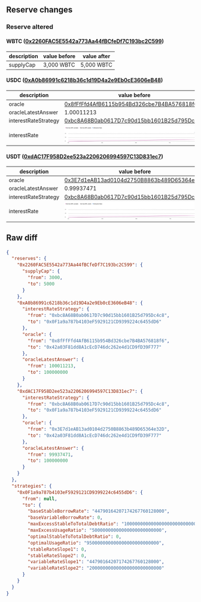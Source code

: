 ## Reserve changes

### Reserve altered

#### WBTC ([0x2260FAC5E5542a773Aa44fBCfeDf7C193bc2C599](https://etherscan.io/address/0x2260FAC5E5542a773Aa44fBCfeDf7C193bc2C599))

| description | value before | value after |
| --- | --- | --- |
| supplyCap | 3,000 WBTC | 5,000 WBTC |


#### USDC ([0xA0b86991c6218b36c1d19D4a2e9Eb0cE3606eB48](https://etherscan.io/address/0xA0b86991c6218b36c1d19D4a2e9Eb0cE3606eB48))

| description | value before | value after |
| --- | --- | --- |
| oracle | [0x8fFfFfd4AfB6115b954Bd326cbe7B4BA576818f6](https://etherscan.io/address/0x8fFfFfd4AfB6115b954Bd326cbe7B4BA576818f6) | [0x42a03F81dd8A1cEcD746dc262e4d1CD9fD39F777](https://etherscan.io/address/0x42a03F81dd8A1cEcD746dc262e4d1CD9fD39F777) |
| oracleLatestAnswer | 1.00011213 | 1 |
| interestRateStrategy | [0xbc8A68B0ab0617D7c90d15bb1601B25d795Dc4c8](https://etherscan.io/address/0xbc8A68B0ab0617D7c90d15bb1601B25d795Dc4c8) | [0x0F1a9a787b4103eF5929121CD9399224c6455dD6](https://etherscan.io/address/0x0F1a9a787b4103eF5929121CD9399224c6455dD6) |
| interestRate | ![before](/.assets/fefe51639f679f0f4813e37e193adb13c00ccb98.svg) | ![after](/.assets/fefe51639f679f0f4813e37e193adb13c00ccb98.svg) |

#### USDT ([0xdAC17F958D2ee523a2206206994597C13D831ec7](https://etherscan.io/address/0xdAC17F958D2ee523a2206206994597C13D831ec7))

| description | value before | value after |
| --- | --- | --- |
| oracle | [0x3E7d1eAB13ad0104d2750B8863b489D65364e32D](https://etherscan.io/address/0x3E7d1eAB13ad0104d2750B8863b489D65364e32D) | [0x42a03F81dd8A1cEcD746dc262e4d1CD9fD39F777](https://etherscan.io/address/0x42a03F81dd8A1cEcD746dc262e4d1CD9fD39F777) |
| oracleLatestAnswer | 0.99937471 | 1 |
| interestRateStrategy | [0xbc8A68B0ab0617D7c90d15bb1601B25d795Dc4c8](https://etherscan.io/address/0xbc8A68B0ab0617D7c90d15bb1601B25d795Dc4c8) | [0x0F1a9a787b4103eF5929121CD9399224c6455dD6](https://etherscan.io/address/0x0F1a9a787b4103eF5929121CD9399224c6455dD6) |
| interestRate | ![before](/.assets/fefe51639f679f0f4813e37e193adb13c00ccb98.svg) | ![after](/.assets/fefe51639f679f0f4813e37e193adb13c00ccb98.svg) |

## Raw diff

```json
{
  "reserves": {
    "0x2260FAC5E5542a773Aa44fBCfeDf7C193bc2C599": {
      "supplyCap": {
        "from": 3000,
        "to": 5000
      }
    },
    "0xA0b86991c6218b36c1d19D4a2e9Eb0cE3606eB48": {
      "interestRateStrategy": {
        "from": "0xbc8A68B0ab0617D7c90d15bb1601B25d795Dc4c8",
        "to": "0x0F1a9a787b4103eF5929121CD9399224c6455dD6"
      },
      "oracle": {
        "from": "0x8fFfFfd4AfB6115b954Bd326cbe7B4BA576818f6",
        "to": "0x42a03F81dd8A1cEcD746dc262e4d1CD9fD39F777"
      },
      "oracleLatestAnswer": {
        "from": 100011213,
        "to": 100000000
      }
    },
    "0xdAC17F958D2ee523a2206206994597C13D831ec7": {
      "interestRateStrategy": {
        "from": "0xbc8A68B0ab0617D7c90d15bb1601B25d795Dc4c8",
        "to": "0x0F1a9a787b4103eF5929121CD9399224c6455dD6"
      },
      "oracle": {
        "from": "0x3E7d1eAB13ad0104d2750B8863b489D65364e32D",
        "to": "0x42a03F81dd8A1cEcD746dc262e4d1CD9fD39F777"
      },
      "oracleLatestAnswer": {
        "from": 99937471,
        "to": 100000000
      }
    }
  },
  "strategies": {
    "0x0F1a9a787b4103eF5929121CD9399224c6455dD6": {
      "from": null,
      "to": {
        "baseStableBorrowRate": "44790164207174267760128000",
        "baseVariableBorrowRate": 0,
        "maxExcessStableToTotalDebtRatio": "1000000000000000000000000000",
        "maxExcessUsageRatio": "50000000000000000000000000",
        "optimalStableToTotalDebtRatio": 0,
        "optimalUsageRatio": "950000000000000000000000000",
        "stableRateSlope1": 0,
        "stableRateSlope2": 0,
        "variableRateSlope1": "44790164207174267760128000",
        "variableRateSlope2": "200000000000000000000000000"
      }
    }
  }
}
```